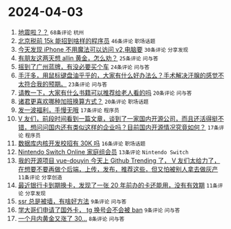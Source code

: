# 2024-04-03

1. [地震啦？？](https://www.v2ex.com/t/1029319) `68条评论` `杭州`
1. [北京税前 15k 能招到啥样的程序员](https://www.v2ex.com/t/1029320) `46条评论` `职场话题`
1. [今天发现 iPhone 不用魔法可以访问 v2,电脑要](https://www.v2ex.com/t/1029330) `30条评论` `分享发现`
1. [有朋友这两天想 allin 黄金，怎么劝？](https://www.v2ex.com/t/1029353) `25条评论` `问与答`
1. [摇到了广州蓝牌，有没必要买个车](https://www.v2ex.com/t/1029336) `24条评论` `问与答`
1. [手汗多，用鼠标键盘油乎乎的，大家有什么好办法么？手术解决汗腺的感觉不太符合我的预期。](https://www.v2ex.com/t/1029323) `23条评论` `问与答`
1. [请教一下，大家有什么书籍可以推荐给老人看的吗](https://www.v2ex.com/t/1029329) `20条评论` `问与答`
1. [诸君更喜欢哪种加班换算方式？](https://www.v2ex.com/t/1029318) `20条评论` `职场话题`
1. [发一波福利，手慢无哦](https://www.v2ex.com/t/1029344) `17条评论` `程序员`
1. [V 友们，前段时间看到一篇文章，谈到了一家国内开源公司，而且还活得挺不错，想问问国内还有类似这样的企业吗？目前国内开源情况究竟如何？](https://www.v2ex.com/t/1029334) `17条评论` `程序员`
1. [数据库内核开发校招有 30K 吗](https://www.v2ex.com/t/1029326) `16条评论` `职场话题`
1. [Nintendo Switch Online 家庭组会员](https://www.v2ex.com/t/1029333) `13条评论` `Nintendo Switch`
1. [我的开源项目 vue-douyin 今天上 Github Trending 了， V 友们太给力了，在想要不要再做个后端，上传，发布，推荐这些，但又怕被别人拿去做灰产](https://www.v2ex.com/t/1029354) `11条评论` `分享创造`
1. [最近银行卡到期换卡，发现了一张 20 年前办的卡还能用，没有有效期](https://www.v2ex.com/t/1029343) `11条评论` `分享发现`
1. [ssr 总是被墙，有啥好方法](https://www.v2ex.com/t/1029358) `9条评论` `问与答`
1. [学大哥们申请了国外卡， tg 换号会不会被 ban](https://www.v2ex.com/t/1029332) `9条评论` `问与答`
1. [一个月内黄金又涨了 30...](https://www.v2ex.com/t/1029352) `8条评论` `问与答`
